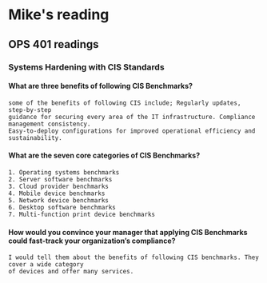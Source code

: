 # Mike's reading

## OPS 401 readings

### Systems Hardening with CIS Standards

#### What are three benefits of following CIS Benchmarks?
    some of the benefits of following CIS include; Regularly updates, step-by-step
    guidance for securing every area of the IT infrastructure. Compliance management consistency.
    Easy-to-deploy configurations for improved operational efficiency and sustainability.

#### What are the seven core categories of CIS Benchmarks?
    1. Operating systems benchmarks
    2. Server software benchmarks
    3. Cloud provider benchmarks
    4. Mobile device benchmarks
    5. Network device benchmarks
    6. Desktop software benchmarks
    7. Multi-function print device benchmarks
#### How would you convince your manager that applying CIS Benchmarks could fast-track your organization’s compliance?
    I would tell them about the benefits of following CIS benchmarks. They cover a wide category 
    of devices and offer many services.